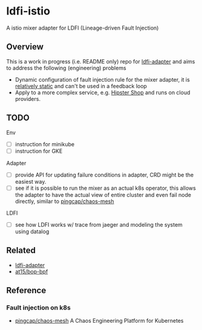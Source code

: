 # ldfi-istio

A istio mixer adapter for LDFI (Lineage-driven Fault Injection)

## Overview

This is a work in progress (i.e. README only) repo for [ldfi-adapter](https://github.com/disorderlylabs/ldfi-adapter) and aims to address the following (engineering) problems

- Dynamic configuration of fault injection rule for the mixer adapter, it is [relatively static](https://github.com/disorderlylabs/ldfi-adapter/blob/master/mygrpcadapter.go#L102-L145) and can't be used in a feedback loop
- Apply to a more complex service, e.g. [Hipster Shop](https://github.com/GoogleCloudPlatform/microservices-demo) and runs on cloud providers.

## TODO

Env

- [ ] instruction for minikube
- [ ] instruction for GKE

Adapter

- [ ] provide API for updating failure conditions in adapter, CRD might be the easiest way.
- [ ] see if it is possible to run the mixer as an actual k8s operator, this allows the adapter to have the actual view of entire cluster and even fail node directly, similar to [pingcap/chaos-mesh](https://github.com/pingcap/chaos-mesh)

LDFI

- [ ] see how LDFI works w/ trace from jaeger and modeling the system using datalog

## Related

- [ldfi-adapter](https://github.com/disorderlylabs/ldfi-adapter)
- [at15/bop-bpf](https://github.com/at15/bop-bpf)

## Reference

### Fault injection on k8s

- [pingcap/chaos-mesh](https://github.com/pingcap/chaos-mesh) A Chaos Engineering Platform for Kubernetes